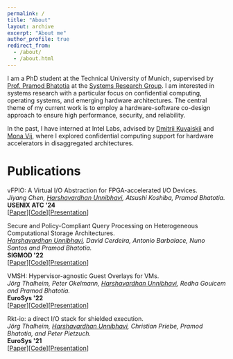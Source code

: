 ```yaml
---
permalink: /
title: "About"
layout: archive
excerpt: "About me"
author_profile: true
redirect_from: 
  - /about/
  - /about.html
---
```


I am a PhD student at the Technical University of Munich, supervised by [Prof. Pramod Bhatotia](https://dse.in.tum.de/bhatotia/) at the [Systems Research Group](https://dse.in.tum.de/).
I am interested in systems research with a particular focus on confidential computing, operating systems, and emerging hardware architectures. The central theme of my current work is to employ a hardware-software co-design approach to ensure high performance, security, and reliability.

In the past, I have interned at Intel Labs, advised by [Dmitrii Kuvaiskii](https://dimakuv.github.io/) and [Mona Vij](https://www.intel.com/content/www/us/en/research/researchers/mona-vij.html), where I explored confidential computing support for hardware accelerators in disaggregated architectures.

Publications
====

vFPIO: A Virtual I/O Abstraction for FPGA-accelerated I/O Devices.  
_Jiyang Chen, <ins>Harshavardhan Unnibhavi</ins>, Atsushi Koshiba, Pramod Bhatotia._  
__USENIX ATC '24__  
[[Paper](../files/vFPIO_ATC_24_camera_ready.pdf)][[Code](https://github.com/TUM-DSE/vFPIO)][[Presentation](../files/vFPIO-atc-24-talk.pdf)]

Secure and Policy-Compliant Query Processing on Heterogeneous Computational Storage Architectures.  
_<ins>Harshavardhan Unnibhavi</ins>, David Cerdeira, Antonio Barbalace, Nuno Santos and Pramod Bhatotia._  
__SIGMOD '22__  
[[Paper](../files/sigmod_2022_ironsafe-camera-ready-version.pdf)][[Code](https://github.com/harshanavkis/ironsafe)][[Presentation](../files/sigmod-22-talk-ironsafe.pdf)]  

VMSH: Hypervisor-agnostic Guest Overlays for VMs.  
_Jörg Thalheim, Peter Okelmann, <ins>Harshavardhan Unnibhavi</ins>, Redha Gouicem and Pramod Bhatotia._  
__EuroSys '22__  
[[Paper](../files/vmsh_eurosys22.pdf)][[Code](https://vmsh.org/)][[Presentation](../files/VMSH-eurosys22-slides.pdf)]

Rkt-io: a direct I/O stack for shielded execution.  
_Jörg Thalheim, <ins>Harshavardhan Unnibhavi</ins>, Christian Priebe, Pramod Bhatotia, and Peter Pietzuch._  
__EuroSys '21__  
[[Paper](../files/rkt-io-eurosys-21.pdf)][[Code](https://github.com/Mic92/rkt-io)][[Presentation](../files/rkt-io-eurosys21_slides.pdf)]    

